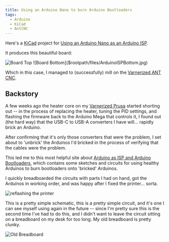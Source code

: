 ```yaml
---
title: Using an Arduino Nano to burn Arduino Bootloaders
tags:
  - Arduino
  - KiCad
  - AntCNC
---
```

Here's a [KiCad](https://kicad.org) project for [Using an Arduino Nano as an Arduino ISP](https://github.com/bvarner/ArduinoNanoISP).

It produces this beautiful board:

![Board Top]($rootpath/files/ArduinoISPTop.jpg) ![Board Bottom]($rootpath/files/ArduinoISPBottom.jpg)

Which in this case, I managed to (successfully) mill on the [Varnerized ANT CNC](https://github.com/bvarner/varnerized_ant_cpcbm).

## Backstory
A few weeks ago the heater core on my [Varnerized Prusa](https://github.com/bvarner/varnerized_prusa_i3) started shorting out -- in the process
of replacing the heater, tuning the PID settings, and flashing the firmware back to the Arduino Mega that controls it, I found out (the hard way)
that the USB-C to USB-A converters I have will... rapidly brick an Arduino.

After confirming that it's only those converters that were the problem, I set about to 'unbrick' the Arduinos I'd bricked in the process of verifying that the cables were the problem.

This led me to this most helpful site about [Arduino as ISP and Arduino Bootloaders](https://docs.arduino.cc/built-in-examples/arduino-isp/ArduinoISP), which contains some sketches and circuits for using healthy Arduinos to burn bootloaders onto 'bricked' Arduinos.

I quickly breadboarded the circuits with parts I had on hand, got the Arduinos in working order, and was happy after I fixed the printer... sorta.

![reflashing the printer]($rootpath/files/reflashing_the_printer.jpg)


This is a pretty simple schematic, this is a pretty simple circuit, and it's one I can see myself using again in the future -- since I'm pretty sure this is the second time I've had to do this, and I didn't want to leave the circuit sitting on a breadboard on my desk for too long.
My old breadboard is pretty clunky.

![Old Breadboard]($rootpath/files/ArduinoISPBreadboard.jpg)




